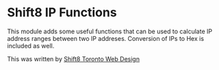 # Shift8 IP Functions

This module adds some useful functions that can be used to calculate IP address ranges between two IP addreses. Conversion of IPs to Hex is included as well.

This was written by [Shift8 Toronto Web Design](https://www.shift8web.ca)
